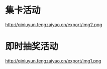 # 集卡活动

http://qiniuyun.fengzaiyao.cn/export/img2.png



# 即时抽奖活动

http://qiniuyun.fengzaiyao.cn/export/img1.png